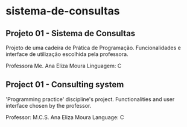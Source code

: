 # sistema-de-consultas
## Projeto 01 - Sistema de Consultas

Projeto de uma cadeira de Prática de Programação. Funcionalidades e interface
de utilização escolhida pela professora.

Professora Me. Ana Eliza Moura
Linguagem: C

## Project 01 - Consulting system

'Programming practice' discipline's project. Functionalities and user interface
chosen by the professor.

Professor: M.C.S. Ana Eliza Moura
Language: C